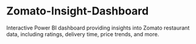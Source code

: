 # Zomato-Insight-Dashboard
Interactive Power BI dashboard providing insights into Zomato restaurant data, including ratings, delivery time, price trends, and more.
